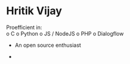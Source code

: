 # Hritik Vijay

Proefficient in:    
o C
o Python
o JS / NodeJS
o PHP
o Dialogflow


- An open source enthusiast

- [<Hritik Vijay>](https://github.com/Hritik14)

